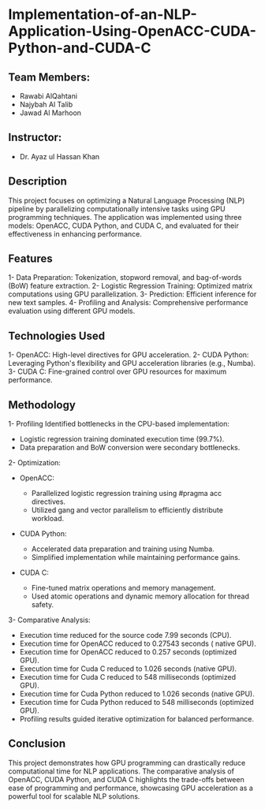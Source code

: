 # Implementation-of-an-NLP-Application-Using-OpenACC-CUDA-Python-and-CUDA-C

## Team Members:
- Rawabi AlQahtani
- Najybah Al Talib
- Jawad Al Marhoon

## Instructor: 
- Dr. Ayaz ul Hassan Khan

## Description 
This project focuses on optimizing a Natural Language Processing (NLP) pipeline by parallelizing computationally intensive tasks using GPU programming techniques. The application was implemented using three models: OpenACC, CUDA Python, and CUDA C, and evaluated for their effectiveness in enhancing performance.


## Features

1- Data Preparation: Tokenization, stopword removal, and bag-of-words (BoW) feature extraction.
2- Logistic Regression Training: Optimized matrix computations using GPU parallelization.
3- Prediction: Efficient inference for new text samples.
4- Profiling and Analysis: Comprehensive performance evaluation using different GPU models.


## Technologies Used

1- OpenACC: High-level directives for GPU acceleration.
2- CUDA Python: Leveraging Python's flexibility and GPU acceleration libraries (e.g., Numba).
3- CUDA C: Fine-grained control over GPU resources for maximum performance.

## Methodology

1- Profiling Identified bottlenecks in the CPU-based implementation:
- Logistic regression training dominated execution time (99.7%).
- Data preparation and BoW conversion were secondary bottlenecks.

2- Optimization:
- OpenACC:
  - Parallelized logistic regression training using #pragma acc directives.
  - Utilized gang and vector parallelism to efficiently distribute workload.

- CUDA Python:
  - Accelerated data preparation and training using Numba.
  - Simplified implementation while maintaining performance gains.

- CUDA C:
  - Fine-tuned matrix operations and memory management.
  - Used atomic operations and dynamic memory allocation for thread safety.

3- Comparative Analysis:
  - Execution time reduced for the source code  7.99 seconds (CPU).
  - Execution time for OpenACC reduced to 0.27543 seconds ( native GPU).
  - Execution time for OpenACC reduced to 0.257 seconds (optimized GPU).
  - Execution time for Cuda C reduced to  1.026 seconds (native GPU).
  - Execution time for Cuda C reduced to 548 milliseconds (optimized GPU).
  -  Execution time for Cuda Python reduced to  1.026 seconds (native GPU).
  - Execution time for Cuda Python reduced to 548 milliseconds (optimized GPU).
  - Profiling results guided iterative optimization for balanced performance.


## Conclusion

This project demonstrates how GPU programming can drastically reduce computational time for NLP applications. The comparative analysis of OpenACC, CUDA Python, and CUDA C highlights the trade-offs between ease of programming and performance, showcasing GPU acceleration as a powerful tool for scalable NLP solutions.

